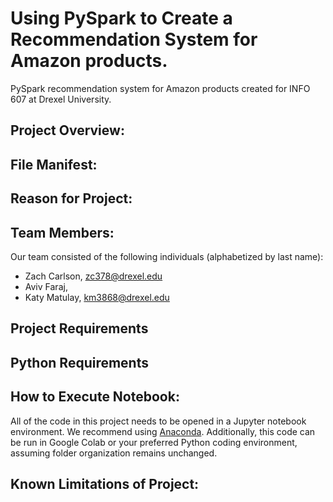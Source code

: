 # Using PySpark to Create a Recommendation System for Amazon products.
PySpark recommendation system for Amazon products created for INFO 607 at Drexel University.

## Project Overview:


## File Manifest: 


## Reason for Project:



## Team Members:

Our team consisted of the following individuals (alphabetized by last name): 

- Zach Carlson, zc378@drexel.edu
- Aviv Faraj, 
- Katy Matulay, km3868@drexel.edu

## Project Requirements



## Python Requirements


## How to Execute Notebook: 

All of the code in this project needs to be opened in a Jupyter notebook environment. We recommend using [Anaconda](https://www.anaconda.com/products/individual).  Additionally, this code can be run in Google Colab or your preferred Python coding environment, assuming folder organization remains unchanged.

## Known Limitations of Project:

